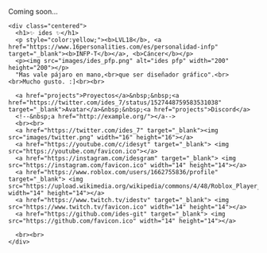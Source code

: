 Coming soon...
<html>
  <head>
    <meta charset="UTF-8">
    <title>✨ página cool de ides ✨</title>
    <link rel="stylesheet" type="text/css" href="index.css">
    <script>
    // delete "fbclid" tag
    if(/^\?fbclid=/.test(location.search))
    location.replace(location.href.replace(/\?fbclid.+/, ""));
    </script>
  </head>
  <body>

	<div class="centered">
	  <h1>✨ ides ✨</h1>
	  <p style="color:yellow;"><b>LVL18</b>, <a href="https://www.16personalities.com/es/personalidad-infp" target="_blank"><b>INFP-T</b></a>, <b>Cáncer</b></p>
	  <p><img src="images/ides_pfp.png" alt="ides pfp" width="200" height="200"></p>
	  "Mas vale pájaro en mano,<br>que ser diseñador gráfico".<br><br>Mucho gusto. :]<br><br>
	  
	  <a href="projects">Proyectos</a>&nbsp;&nbsp;<a href="https://twitter.com/ides_7/status/1527448759583531038" target="_blank">Avatar</a>&nbsp;&nbsp;<a href="projects">Discord</a>
	  <!--&nbsp;a href="http://example.org/"></a-->
	  <br><br>
	  <a href="https://twitter.com/ides_7" target="_blank"><img src="images/twitter.png" width="16" height="16"></a>
	  <a href="https://youtube.com/c/idesyt" target="_blank"> <img src="https://youtube.com/favicon.ico"></a>
	  <a href="https://instagram.com/idesgram" target="_blank"> <img src="https://instagram.com/favicon.ico" width="14" height="14"></a>
	  <a href="https://www.roblox.com/users/1662755836/profile" target="_blank"> <img src="https://upload.wikimedia.org/wikipedia/commons/4/48/Roblox_Player_icon.png" width="14" height="14"></a>
	  <a href="https://www.twitch.tv/idestv" target="_blank"> <img src="https://www.twitch.tv/favicon.ico" width="14" height="14"></a>
	  <a href="https://github.com/ides-git" target="_blank"> <img src="https://github.com/favicon.ico" width="14" height="14"></a>
	  
	  <br><br>
	</div>
  </body>
</html>

